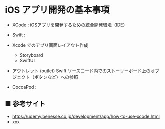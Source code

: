 # iOS アプリ開発の基本事項

- XCode : 
    iOSアプリを開発するための統合開発環境（IDE）

- Swift : 

- Xcode でのアプリ画面レイアウト作成
    - Storyboard
    - SwiftUI

- アウトレット (outlet) 
    Swift ソースコード内でのストーリーボード上のオブジェクト（ボタンなど）への参照

- CocoaPod : 

## ■ 参考サイト
- https://udemy.benesse.co.jp/development/app/how-to-use-xcode.html
- xxx